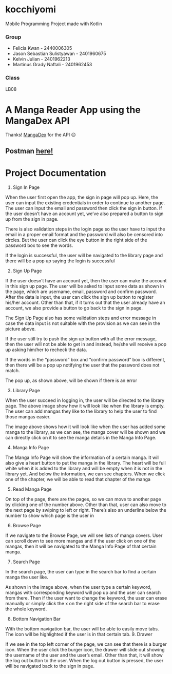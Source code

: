 # kocchiyomi
Mobile Programming Project made with Kotlin

### Group
- Felicia Kwan - 2440006305
- Jason Sebastian Sulistyawan - 2401960675
- Kelvin Julian - 2401962213
- Martinus Grady Naftali - 2401962453


### Class
LB08

# A Manga Reader App using the MangaDex API
Thanks! <a href='https://api.mangadex.org/docs/'>MangaDex</a> for the API 😉

## Postman <a href='https://app.getpostman.com/join-team?invite_code=b7f14b6a982de8934298486a70c55ce5&target_code=74ad2e0efa9109c3df227b61951511ac'>here!</a>

# Project Documentation

1.	Sign In Page
 
When the user first open the app, the sign in page will pop up. Here, the user can input the existing credentials in order to continue to another page. The user can input the email and password then click the sign in button. If the user doesn’t have an account yet, we’ve also prepared a button to sign up from the sign in page.

 
There is also validation steps in the login page so the user have to input the email in a proper email format and the password will also be censored into circles. But the user can click the eye button in the right side of the password box to see the words.

 
If the login is successful, the user will be navigated to the library page and there will be a pop up saying the login is successful

2.	Sign Up Page
 
If the user doesn’t have an account yet, then the user can make the account in this sign up page. The user will be asked to input some data as shown in the page, which are username, email, password and confirm password. After the data is input, the user can click the sign up button to register his/her account. Other than that, if it turns out that the user already have an account, we also provide a button to go back to the sign in page.
 

The Sign Up Page also has some validation steps and error message in case the data input is not suitable with the provision as we can see in the picture above. 
 
If the user still try to push the sign up button with all the error message, then the user will not be able to get in and instead, he/she will receive a pop up asking him/her to recheck the data.
 

If the words in the “password” box and “confirm password” box is different, then there will be a pop up notifying the user that the password does not match. 

 
The pop up, as shown above, will be shown if there is an error

3.	Library Page
 
When the user succeed in logging in, the user will be directed to the library page. The above image show how it will look like when the library is empty. The user can add mangas they like to the library to help the user to find those mangas easier. 
 
The image above shows how it will look like when the user has added some manga to the library, as we can see, the manga cover will be shown and we can directly click on it to see the manga details in the Manga Info Page. 

4.	Manga Info Page
 
The Manga Info Page will show the information of a certain manga. It will also give a heart button to put the manga in the library. The heart will be full white when it is added to the library and will be empty when it is not in the library yet. And below the information, we can see chapters. When we click one of the chapter, we will be able to read that chapter of the manga



5.	Read Manga Page
 
On top of the page, there are the pages, so we can move to another page by clicking one of the number above. Other than that, user can also move to the next page by swiping to left or right. There’s also an underline below the number to show which page is the user in

6.	Browse Page
 
If we navigate to the Browse Page, we will see lists of manga covers. User can scroll down to see more mangas and if the user click on one of the mangas, then it will be navigated to the Manga Info Page of that certain manga.

7.	Search Page
 
In the search page, the user can type in the search bar to find a certain manga the user like.
 
As shown in the image above, when the user type a certain keyword, mangas with corresponding keyword will pop up and the user can search from there. Then if the user want to change the keyword, the user can erase manually or simply click the x on the right side of the search bar to erase the whole keyword. 

8.	Bottom Navigation Bar
 
With the bottom navigation bar, the user will be able to easily move tabs. The icon will be highlighted if the user is in that certain tab.
9.	Drawer
 
 
If we see in the top left corner of the page, we can see that there is a burger icon. When the user click the burger icon, the drawer will slide out showing the username of the user and the user’s email. Other than that, it will show the log out button to the user. When the log out button is pressed, the user will be navigated back to the sign in page.
